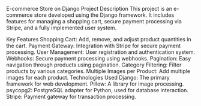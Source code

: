 E-commerce Store on Django
Project Description
This project is an e-commerce store developed using the Django framework. It includes features for managing a shopping cart, secure payment processing via Stripe, and a fully implemented user system.

Key Features
Shopping Cart: Add, remove, and adjust product quantities in the cart.
Payment Gateway: Integration with Stripe for secure payment processing.
User Management: User registration and authentication system.
Webhooks: Secure payment processing using webhooks.
Pagination: Easy navigation through products using pagination.
Category Filtering: Filter products by various categories.
Multiple Images per Product: Add multiple images for each product.
Technologies Used
Django: The primary framework for web development.
Pillow: A library for image processing.
psycopg2: PostgreSQL adapter for Python, used for database interaction.
Stripe: Payment gateway for transaction processing.
